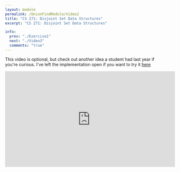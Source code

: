 ```yaml
---
layout: module
permalink: /UnionFindModule/Video2
title: "CS 271: Disjoint Set Data Structures"
excerpt: "CS 271: Disjoint Set Data Structures"

info:
  prev: "./Exercise1"
  next: "./Video3"
  comments: "true"
---
```


<p>
This video is optional, but check out another idea a student had last year if you're curious.  I've left the implementation open if you want to try it <a href = "OptionalExercise">here</a>
</p>

<iframe width="560" height="315" src="https://www.youtube.com/embed/k6yZq43yXcA" frameborder="0" allow="accelerometer; autoplay; clipboard-write; encrypted-media; gyroscope; picture-in-picture" allowfullscreen></iframe>
